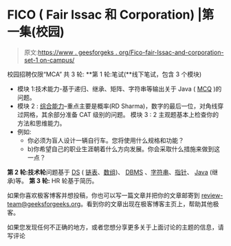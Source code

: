 # FICO ( Fair Issac 和 Corporation) |第一集(校园)

> 原文:[https://www . geesforgeks . org/Fico-fair-Issac-and-corporation-set-1 on-campus/](https://www.geeksforgeeks.org/fico-fair-issac-and-corporation-set-1on-campus/)

校园招聘仅限“MCA”
共 3 轮:
**第 1 轮:笔试(**线下笔试，包含 3 个模块)

*   模块 1:技术能力-基于递归、继承、矩阵、字符串等输出关于 Java ( [MCQ](https://www.geeksforgeeks.org/quiz-corner-gq/) )的问题。
*   模块 2 : [综合能力](https://www.geeksforgeeks.org/quiz-corner-gq/)–重点主要是概率(RD Sharma)，数字的最后一位，对角线穿过网格，其余部分准备 CAT 级别的问题。
    模块 3 : 2 主观题基本上检查你的方法和思维能力。
*   例如:
    *   你必须为盲人设计一辆自行车。您将使用什么规格和功能？
    *   b)你希望自己的职业生涯朝着什么方向发展。你会采取什么措施来做到这一点？

**第 2 轮:技术轮**问题基于 [DS](https://www.geeksforgeeks.org/data-structures/) ( [链表](https://www.geeksforgeeks.org/data-structures/#LinkedList)、[数组](https://www.geeksforgeeks.org/data-structures/#Array))、 [DBMS](https://www.geeksforgeeks.org/category/dbms/) 、[字符串](https://www.geeksforgeeks.org/category/c-strings/)、[指针](https://www.google.com/url?q=http://quiz.geeksforgeeks.org/c-language-2/pointers/&sa=U&ved=0ahUKEwiRn9347aTOAhUlzoMKHUAmBLcQFggEMAA&client=internal-uds-cse&usg=AFQjCNE_v5qmNCcrlzRA4HEIdaJdbi2CUQ)、 [Java](https://www.geeksforgeeks.org/java/) (继承)等。
**第 3 轮:** HR 轮基于简历。

如果你喜欢极客博客并想投稿，你也可以写一篇文章并把你的文章邮寄到 review-team@geeksforgeeks.org。看到你的文章出现在极客博客主页上，帮助其他极客。

如果您发现任何不正确的地方，或者您想分享更多关于上面讨论的主题的信息，请写评论